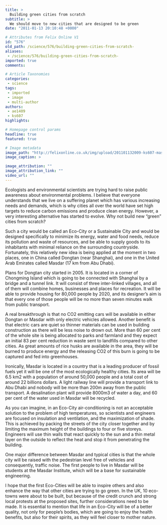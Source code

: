 ```yaml
---
title: >
  Building green cities from scratch
subtitle: >
  We should move to new cities that are designed to be green
date: "2011-01-13 20:10:48 +0000"

# Attributes from Felix Online V1
id: "576"
old_path: /science/576/building-green-cities-from-scratch-
aliases:
 - /science/576/building-green-cities-from-scratch-
imported: true
comments:

# Article Taxonomies
categories:
 - science
tags:
 - imported
 - image
 - multi-author
authors:
 - ae1409
 - ks607
highlights:

# Homepage control params
headline: true
featured: true

# Image metadata
image_path: "http://felixonline.co.uk/img/upload/201101132009-ks607-masdar.jpg"
image_caption: >

image_attribution: ""
image_attribution_link: ""
video_url: ""
---
```


Ecologists and environmental scientists are trying hard to raise public awareness about environmental problems. I believe that everyone understands that we live on a suffering planet which has various increasing needs and demands, which is why cities all over the world have set high targets to reduce carbon emissions and produce clean energy. However, a very interesting alternative has started to evolve. Why not build new “green” cities from scratch?

Such a city would be called an Eco-City or a Sustainable City and would be designed specifically to minimize its energy, water and food needs, reduce its pollution and waste of resources, and be able to supply goods to its inhabitants with minimal reliance on the surrounding countryside. Fortunately, this relatively new idea is being applied at the moment in two places, one in China called Dongtan (near Shanghai), and one in the United Arab Emirates called Masdar (17 km from Abu Dhabi).

Plans for Dongtan city started in 2005. It is located in a corner of Chongming Island which is going to be connected with Shanghai by a bridge and a tunnel link. It will consist of three inter-linked villages, and all of them will combine homes, businesses and places for recreation. It will be able to provide housing for 80,000 people by 2020, and its designer’s aim is that every one of those people will be no more than seven minutes walk from public transport.

A real breakthrough is that no CO2 emitting cars will be available in either Dongtan or Masdar with only electric vehicles allowed. Another benefit is that electric cars are quiet so thinner materials can be used in building construction as there will be less noise to drown out. More than 60 per cent of the whole site is being allocated to parks and farmland and they expect an initial 83 per cent reduction in waste sent to landfills compared to other cities. As great amounts of rice husks are available in the area, they will be burned to produce energy and the releasing CO2 of this burn is going to be captured and fed into greenhouses.

Ironically, Masdar is located in a country that is a leading producer of fossil fuels yet it will be one of the most ecologically healthy cities. Its area will be 6.5 km2 with a population of around 50,000 people and a total cost of around 22 billions dollars. A light railway line will provide a transport link to Abu Dhabi and nobody will be more than 200m away from the public transport. A desalination plant will provide 8000m3 of water a day, and 60 per cent of the water used in Masdar will be recycled.

As you can imagine, in an Eco-City air-conditioning is not an acceptable solution to the problem of high temperatures, so scientists and engineers are focused on insulation and ventilation, and the maximization of shade. This is achieved by packing the streets of the city closer together and by limiting the maximum height of the buildings to four or five storeys. Engineers will use thin walls that react quickly to the sun and a thin metal layer on the outside to reflect the heat and stop it from penetrating the building.

One major difference between Masdar and typical cities is that the whole city will be raised with the pedestrian level free of vehicles and consequently, traffic noise. The first people to live in Masdar will be students at the Masdar Institute, which will be a base for sustainable engineering.

I hope that the first Eco-Cities will be able to inspire others and also enhance the way that other cities are trying to go green. In the UK, 10 eco-towns were about to be built, but because of the credit crunch and strong local protests at the proposed sites, further considerations need to be made. It is essential to mention that life in an Eco-City will be of a better quality, not only for people’s bodies, which are going to enjoy the health benefits, but also for their spirits, as they will feel closer to mother nature.
